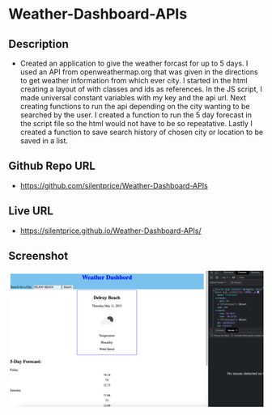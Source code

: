 # Weather-Dashboard-APIs

## Description 
* Created an application to give the weather forcast for up to 5 days. I used an API from openweathermap.org that was given in the directions to get weather information from which ever city. I started in the html creating a layout of with classes and ids as references. In the JS script, I made universal constant variables with my key and the api url. 
Next creating functions to run the api depending on the city wanting to be searched by the user. I created a function to run the 5 day forecast in the script file so the html would not have to be so repeatative. Lastly I created a function to save search history of chosen city or location to be saved in a list. 

## Github Repo URL
* https://github.com/silentprice/Weather-Dashboard-APIs

## Live URL
* https://silentprice.github.io/Weather-Dashboard-APIs/

## Screenshot
![screenshot](./Develop/images/Screenshot%202023-05-11%20at%208.51.51%20PM.png)